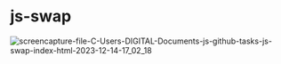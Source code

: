 # js-swap
 
![screencapture-file-C-Users-DIGITAL-Documents-js-github-tasks-js-swap-index-html-2023-12-14-17_02_18](https://github.com/shrutigajera102/js-swap/assets/146714862/fce710e4-3876-4496-a28e-8cb69139d270)
